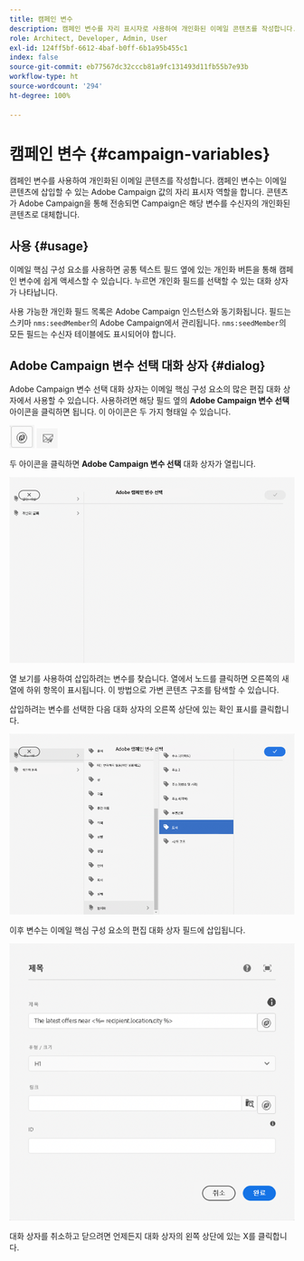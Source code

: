 ```yaml
---
title: 캠페인 변수
description: 캠페인 변수를 자리 표시자로 사용하여 개인화된 이메일 콘텐츠를 작성합니다.
role: Architect, Developer, Admin, User
exl-id: 124ff5bf-6612-4baf-b0ff-6b1a95b455c1
index: false
source-git-commit: eb77567dc32cccb81a9fc131493d11fb55b7e93b
workflow-type: ht
source-wordcount: '294'
ht-degree: 100%

---
```



# 캠페인 변수 {#campaign-variables}

캠페인 변수를 사용하여 개인화된 이메일 콘텐츠를 작성합니다. 캠페인 변수는 이메일 콘텐츠에 삽입할 수 있는 Adobe Campaign 값의 자리 표시자 역할을 합니다. 콘텐츠가 Adobe Campaign을 통해 전송되면 Campaign은 해당 변수를 수신자의 개인화된 콘텐츠로 대체합니다.

## 사용 {#usage}

이메일 핵심 구성 요소를 사용하면 공통 텍스트 필드 옆에 있는 개인화 버튼을 통해 캠페인 변수에 쉽게 액세스할 수 있습니다. 누르면 개인화 필드를 선택할 수 있는 대화 상자가 나타납니다.

사용 가능한 개인화 필드 목록은 Adobe Campaign 인스턴스와 동기화됩니다. 필드는 스키마 `nms:seedMember`의 Adobe Campaign에서 관리됩니다. `nms:seedMember`의 모든 필드는 수신자 테이블에도 표시되어야 합니다.

## Adobe Campaign 변수 선택 대화 상자 {#dialog}

Adobe Campaign 변수 선택 대화 상자는 이메일 핵심 구성 요소의 많은 편집 대화 상자에서 사용할 수 있습니다. 사용하려면 해당 필드 옆의 **Adobe Campaign 변수 선택** 아이콘을 클릭하면 됩니다. 이 아이콘은 두 가지 형태일 수 있습니다.

![Adobe Campaign 버튼](/help/email/assets/campaign-button.png)
![Adobe Campaign 변수 선택 아이콘](/help/email/assets/select-adobe-campaign-variable-icon.png)

두 아이콘을 클릭하면 **Adobe Campaign 변수 선택** 대화 상자가 열립니다.

![Adobe Campaign 변수 선택 대화 상자](assets/select-campaign-variable-dialog.png)

열 보기를 사용하여 삽입하려는 변수를 찾습니다. 열에서 노드를 클릭하면 오른쪽의 새 열에 하위 항목이 표시됩니다. 이 방법으로 가변 콘텐츠 구조를 탐색할 수 있습니다.

삽입하려는 변수를 선택한 다음 대화 상자의 오른쪽 상단에 있는 확인 표시를 클릭합니다.

![Adobe Campaign 변수 선택됨](assets/select-campaign-variable-dialog-selected.png)

이후 변수는 이메일 핵심 구성 요소의 편집 대화 상자 필드에 삽입됩니다.

![편집 대화 상자에 삽입된 캠페인 변수](assets/campaign-variable.png)

대화 상자를 취소하고 닫으려면 언제든지 대화 상자의 왼쪽 상단에 있는 X를 클릭합니다.
